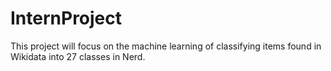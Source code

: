 # InternProject

This project will focus on the machine learning of classifying items found in Wikidata into 27 classes in Nerd.
